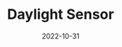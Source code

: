 ---
layout: post
title: "Daylight Sensor"
subtitle: ""
date: 2022-10-31
background: '/PATH_TO_IMAGE'
---